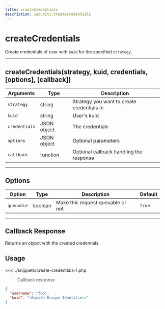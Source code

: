 ```yaml
---
title: createCredentials
description: Security:createCredentials
---
```


# createCredentials

Create credentials of user with `kuid` for the specified `strategy`.

---

## createCredentials(strategy, kuid, credentials, [options], [callback])

| Arguments     | Type        | Description                                |
| ------------- | ----------- | ------------------------------------------ |
| `strategy`    | string      | Strategy you want to create credentials in |
| `kuid`        | string      | User's kuid                                |
| `credentials` | JSON object | The credentials                            |
| `options`     | JSON object | Optional parameters                        |
| `callback`    | function    | Optional callback handling the response    |

---

## Options

| Option     | Type    | Description                       | Default |
| ---------- | ------- | --------------------------------- | ------- |
| `queuable` | boolean | Make this request queuable or not | `true`  |

---

## Callback Response

Returns an object with the created credentials.

## Usage

<<< ./snippets/create-credentials-1.php

> Callback response

```json
{
  "username": "foo",
  "kuid": "<Kuzzle Unique Identifier>"
}
```
